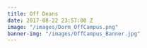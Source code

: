 ```yaml
---
title: Off Deans
date: 2017-08-22 23:57:00 Z
image: "/images/Dorm_OffCampus.png"
banner-img: "/images/OffCampus_Banner.jpg"
---
```


